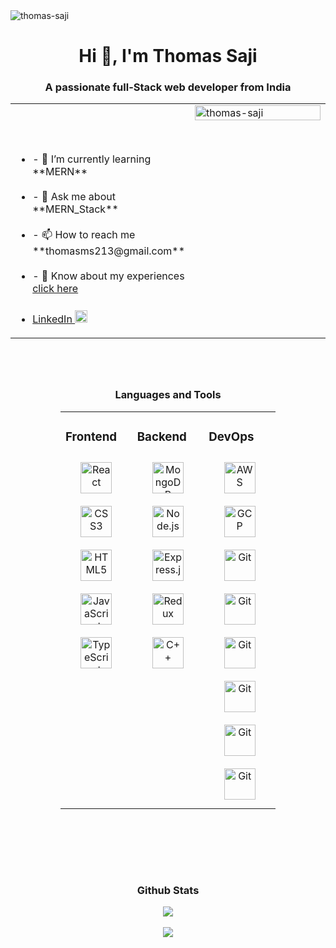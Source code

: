 <img src="https://visme.co/blog/wp-content/uploads/2019/10/animated-presentation-software-header-wide.gif" alt="thomas-saji" />
<h1 align="center">Hi 👋, I'm Thomas Saji</h1>
<h3 align="center">A passionate full-Stack web developer from India</h3>

<div>
 <table ><tr><td valign="top" width="50%">
<ul>
 <br/>
 <br/>
 <br/>
<li>- 🌱 I’m currently learning **MERN**</li>
<br/>
<li>- 💬 Ask me about **MERN_Stack**</li>
<br/>
<li>- 📫 How to reach me **thomasms213@gmail.com**</li>
<br/>
<li>
- 📄 Know about my experiences
<a
href="https://drive.google.com/file/d/1nLjFnv_HlVC5T1tkmH1RC0P63pu3ua3t/view?usp=sharing"
>click here</a
>
</li>
 <br/>
<li>
<a href="https://www.linkedin.com/in/thomas-saji-63b1421b1/"
>LinkedIn
<img
style="margin-top:5px"
src="https://play-lh.googleusercontent.com/kMofEFLjobZy_bCuaiDogzBcUT-dz3BBbOrIEjJ-hqOabjK8ieuevGe6wlTD15QzOqw"
alt="linkedin"
height="20"
/>
</a>
</li>
</ul>

   </td>
   <td valign="top" width="50%">
<img
width="100%"
align="left"
src="https://cdn.dribbble.com/users/1162077/screenshots/3848914/programmer.gif"
alt="thomas-saji"
/>
 </td>
</tr></table>
</div>
 
 
 <div style="margin:5rem">
 <h3 align="center">Languages and Tools</h3>
<table><tr><td valign="top" width="33%">

 
### Frontend  
<div align="center">  
<img style="margin: 10px" src="https://profilinator.rishav.dev/skills-assets/react-original-wordmark.svg" alt="React" height="50" />  

<img style="margin: 10px" src="https://profilinator.rishav.dev/skills-assets/css3-original-wordmark.svg" alt="CSS3" height="50" />  
<img style="margin: 10px" src="https://profilinator.rishav.dev/skills-assets/html5-original-wordmark.svg" alt="HTML5" height="50" />  
<img style="margin: 10px" src="https://profilinator.rishav.dev/skills-assets/javascript-original.svg" alt="JavaScript" height="50" />  
<img style="margin: 10px" src="https://profilinator.rishav.dev/skills-assets/typescript-original.svg" alt="TypeScript" height="50" />  


</div>

</td><td valign="top" width="33%">


### Backend  
<div align="center">  
 

  
<img style="margin: 10px" src="https://profilinator.rishav.dev/skills-assets/mongodb-original-wordmark.svg" alt="MongoDB" height="50" />  
<img style="margin: 10px" src="https://profilinator.rishav.dev/skills-assets/nodejs-original-wordmark.svg" alt="Node.js" height="50" />  

<img style="margin: 10px" src="https://profilinator.rishav.dev/skills-assets/express-original-wordmark.svg" alt="Express.js" height="50" />  

<img style="margin: 10px" src="https://profilinator.rishav.dev/skills-assets/redux-original.svg" alt="Redux" height="50" />  
<img style="margin: 10px" src="https://www.svgrepo.com/show/353468/babel.svg" alt="C++" height="50" />  
</div>

</td><td valign="top" width="33%">



### DevOps  
<div align="center">  
<img style="margin: 10px" src="https://profilinator.rishav.dev/skills-assets/amazonwebservices-original-wordmark.svg" alt="AWS" height="50" />  
<img style="margin: 10px" src="https://profilinator.rishav.dev/skills-assets/google_cloud-icon.svg" alt="GCP" height="50" />  

<img style="margin: 10px" src="https://profilinator.rishav.dev/skills-assets/git-scm-icon.svg" alt="Git" height="50" />  

<img style="margin: 10px" src="https://www.vectorlogo.zone/logos/getpostman/getpostman-icon.svg" alt="Git" height="50" />  
<img style="margin: 10px" src="https://www.vectorlogo.zone/logos/heroku/heroku-icon.svg" alt="Git" height="50" />  
<img style="margin: 10px" src="https://www.svgrepo.com/show/361653/vercel-logo.svg" alt="Git" height="50" />  
<img style="margin: 10px" src="https://www.svgrepo.com/show/354048/material-ui.svg" alt="Git" height="50" />  
<img style="margin: 10px" src="https://cdn-icons-png.flaticon.com/512/733/733553.png" alt="Git" height="50" />  

</div>

</td></tr></table>  

 </div>
<br/>  

<h3 align="center">Github Stats </h3>
<div align="center"><img src="https://github-readme-stats.vercel.app/api?username=ThOmas-Saji&show_icons=true&count_private=true&hide_border=true" align="center" /></div>  

<br/>  


<div align="center">
<img src="https://komarev.com/ghpvc/?username=ThOmas-Saji&&style=flat-square" align="center" />
</div>  
  

<br/>  

